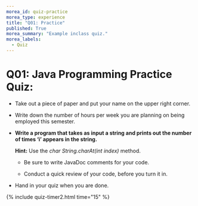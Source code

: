 ```yaml
---
morea_id: quiz-practice
morea_type: experience
title: "Q01: Practice"
published: True
morea_summary: "Example inclass quiz."
morea_labels: 
  - Quiz
---
```


# Q01: Java Programming Practice Quiz:

* Take out a piece of paper and put your name on the upper right corner.

* Write down the number of hours per week you are planning on being employed this semester.

* **Write a program that takes as input a string and prints out the number of times ‘i’ appears in the string.**

  **Hint:** Use the *char String.charAt(int index)* method.

  * Be sure to write JavaDoc comments for your code.

  * Conduct a quick review of your code, before you turn it in.

* Hand in your quiz when you are done.

{% include quiz-timer2.html time="15" %}


